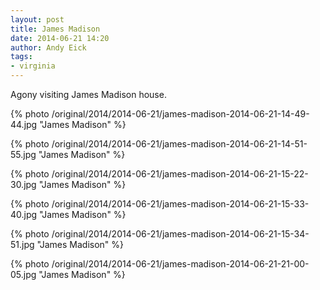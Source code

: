 ```yaml
---
layout: post
title: James Madison
date: 2014-06-21 14:20
author: Andy Eick
tags: 
- virginia
---
```

Agony visiting James Madison house.

{% photo /original/2014/2014-06-21/james-madison-2014-06-21-14-49-44.jpg "James Madison" %}

{% photo /original/2014/2014-06-21/james-madison-2014-06-21-14-51-55.jpg "James Madison" %}

{% photo /original/2014/2014-06-21/james-madison-2014-06-21-15-22-30.jpg "James Madison" %}

{% photo /original/2014/2014-06-21/james-madison-2014-06-21-15-33-40.jpg "James Madison" %}

{% photo /original/2014/2014-06-21/james-madison-2014-06-21-15-34-51.jpg "James Madison" %}

{% photo /original/2014/2014-06-21/james-madison-2014-06-21-21-00-05.jpg "James Madison" %}
